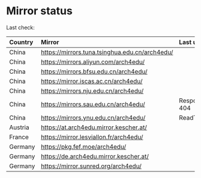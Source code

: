 <script src="./time.js"></script>
# Mirror status
Last check: <script type="text/javascript">localize(1691007459.0184836);</script>

|Country|Mirror|Last update|
|:------|:-----|:----------|
|China|https://mirrors.tuna.tsinghua.edu.cn/arch4edu/|<script type="text/javascript">localize(1690957763);</script>|
|China|https://mirrors.aliyun.com/arch4edu/|<script type="text/javascript">localize(1690871593);</script>|
|China|https://mirrors.bfsu.edu.cn/arch4edu/|<script type="text/javascript">localize(1690957763);</script>|
|China|https://mirror.iscas.ac.cn/arch4edu/|<script type="text/javascript">localize(1690957763);</script>|
|China|https://mirrors.nju.edu.cn/arch4edu/|<script type="text/javascript">localize(1690871593);</script>|
|China|https://mirrors.sau.edu.cn/arch4edu/|Response 404|
|China|https://mirrors.ynu.edu.cn/arch4edu/|ReadTimeout|
|Austria|https://at.arch4edu.mirror.kescher.at/|<script type="text/javascript">localize(1690957763);</script>|
|France|https://mirror.lesviallon.fr/arch4edu/|<script type="text/javascript">localize(1689402753);</script>|
|Germany|https://pkg.fef.moe/arch4edu/|<script type="text/javascript">localize(1690957763);</script>|
|Germany|https://de.arch4edu.mirror.kescher.at/|<script type="text/javascript">localize(1690957763);</script>|
|Germany|https://mirror.sunred.org/arch4edu/|<script type="text/javascript">localize(1690957763);</script>|

<script src="./tablefilter/tablefilter.js"></script>
<script src="./table.js"></script>